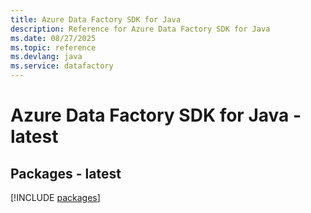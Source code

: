 ```yaml
---
title: Azure Data Factory SDK for Java
description: Reference for Azure Data Factory SDK for Java
ms.date: 08/27/2025
ms.topic: reference
ms.devlang: java
ms.service: datafactory
---
```

# Azure Data Factory SDK for Java - latest
## Packages - latest
[!INCLUDE [packages](data-factory-index.md)]